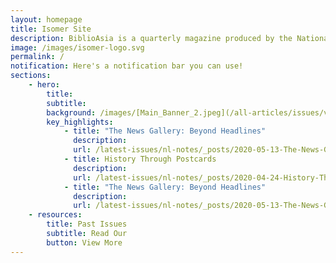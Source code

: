 ```yaml
---
layout: homepage
title: Isomer Site
description: BiblioAsia is a quarterly magazine produced by the National Library of Singapore
image: /images/isomer-logo.svg
permalink: /
notification: Here's a notification bar you can use!
sections:
    - hero:
        title:
        subtitle:
        background: /images/[Main_Banner_2.jpeg](/all-articles/issues/vol-16-issue-1-apr-jun-2020/)
        key_highlights:
            - title: "The News Gallery: Beyond Headlines"
              description:
              url: /latest-issues/nl-notes/_posts/2020-05-13-The-News-Gallery
            - title: History Through Postcards
              description:
              url: /latest-issues/nl-notes/_posts/2020-04-24-History-Through-Postcardss
            - title: "The News Gallery: Beyond Headlines"
              description:
              url: /latest-issues/nl-notes/_posts/2020-05-13-The-News-Gallery
    - resources:
        title: Past Issues
        subtitle: Read Our
        button: View More
---
```

